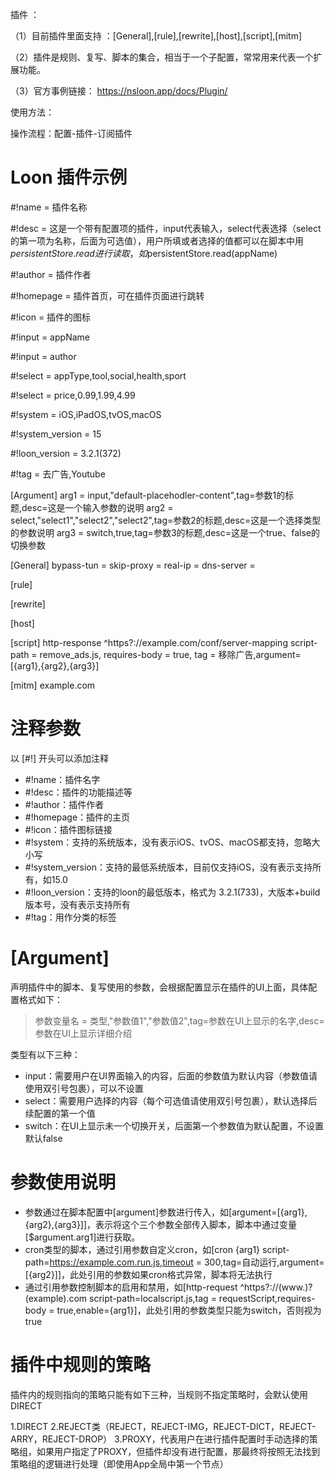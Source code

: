 插件 ：

（1）目前插件里面支持 ：[General],[rule],[rewrite],[host],[script],[mitm]

（2）插件是规则、复写、脚本的集合，相当于一个子配置，常常用来代表一个扩展功能。

（3）官方事例链接： https://nsloon.app/docs/Plugin/

使用方法：

操作流程：配置-插件-订阅插件



# Loon 插件示例

#!name = 插件名称

#!desc = 这是一个带有配置项的插件，input代表输入，select代表选择（select的第一项为名称，后面为可选值），用户所填或者选择的值都可以在脚本中用$persistentStore.read进行读取，如$persistentStore.read(appName)

#!author = 插件作者

#!homepage = 插件首页，可在插件页面进行跳转

#!icon = 插件的图标

#!input = appName

#!input = author

#!select = appType,tool,social,health,sport

#!select = price,0.99,1.99,4.99

#!system = iOS,iPadOS,tvOS,macOS

#!system_version = 15

#!loon_version = 3.2.1(372)

#!tag = 去广告,Youtube

[Argument]
arg1 = input,"default-placehodler-content",tag=参数1的标题,desc=这是一个输入参数的说明
arg2 = select,"select1","select2","select2",tag=参数2的标题,desc=这是一个选择类型的参数说明
arg3 = switch,true,tag=参数3的标题,desc=这是一个true、false的切换参数

[General]
bypass-tun =
skip-proxy =
real-ip =
dns-server =

[rule]

[rewrite]

[host]

[script]
http-response ^https?:\/\/example\.com\/conf\/server-mapping script-path = remove_ads.js, requires-body = true, tag = 移除广告,argument=[{arg1},{arg2},{arg3}]

[mitm]
example.com


# 注释参数

以 [#!] 开头可以添加注释

* #!name：插件名字
* #!desc：插件的功能描述等
* #!author：插件作者
* #!homepage：插件的主页
* #!icon：插件图标链接
* #!system：支持的系统版本，没有表示iOS、tvOS、macOS都支持，忽略大小写
* #!system_version：支持的最低系统版本，目前仅支持iOS，没有表示支持所有，如15.0
* #!loon_version：支持的loon的最低版本，格式为 3.2.1(733)，大版本+build版本号，没有表示支持所有
* #!tag：用作分类的标签


# [Argument]
声明插件中的脚本、复写使用的参数，会根据配置显示在插件的UI上面，具体配置格式如下：

>参数变量名 = 类型,"参数值1","参数值2",tag=参数在UI上显示的名字,desc=参数在UI上显示详细介绍

类型有以下三种：

* input：需要用户在UI界面输入的内容，后面的参数值为默认内容（参数值请使用双引号包裹），可以不设置
* select：需要用户选择的内容（每个可选值请使用双引号包裹），默认选择后续配置的第一个值
* switch：在UI上显示未一个切换开关，后面第一个参数值为默认配置，不设置默认false


# 参数使用说明

* 参数通过在脚本配置中[argument]参数进行传入，如[argument=[{arg1},{arg2},{arg3}]]，表示将这个三个参数全部传入脚本，脚本中通过变量[$argument.arg1]进行获取。
* cron类型的脚本，通过引用参数自定义cron，如[cron {arg1} script-path=https://example.com.run.js,timeout = 300,tag=自动运行,argument=[{arg2}]]，此处引用的参数如果cron格式异常，脚本将无法执行
* 通过引用参数控制脚本的启用和禁用，如[http-request ^https?:\/\/(www.)?(example)\.com script-path=localscript.js,tag = requestScript,requires-body = true,enable={arg1}]，此处引用的参数类型只能为switch，否则视为true


# 插件中规则的策略

插件内的规则指向的策略只能有如下三种，当规则不指定策略时，会默认使用DIRECT

1.DIRECT
2.REJECT类（REJECT，REJECT-IMG，REJECT-DICT，REJECT-ARRY，REJECT-DROP）
3.PROXY，代表用户在进行插件配置时手动选择的策略组，如果用户指定了PROXY，但插件却没有进行配置，那最终将按照无法找到策略组的逻辑进行处理（即使用App全局中第一个节点）
